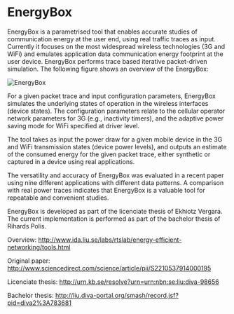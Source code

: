 EnergyBox
=========

EnergyBox is a parametrised tool that enables accurate studies of communication energy
at the user end, using real traffic traces as input. Currently it focuses on the most
widespread wireless technologies (3G and WiFi) and emulates application data communication
energy footprint at the user device. EnergyBox performs trace based iterative packet-driven simulation.
The following figure shows an overview of the EnergyBox:

![EnergyBox](http://www.ida.liu.se/labs/rtslab/energy-efficient-networking/images/energybox.jpg)

For a given packet trace and input configuration parameters, EnergyBox simulates the underlying states
of operation in the wireless interfaces (device states). The configuration parameters relate to the cellular
operator network parameters for 3G (e.g., inactivity timers), and the adaptive power saving mode for WiFi
specified at driver level.

The tool takes as input the power draw for a given mobile device in the 3G and WiFi transmission states
(device power levels), and outputs an estimate of the consumed energy for the given packet trace, either
synthetic or captured in a device using real applications.

The versatility and accuracy of EnergyBox was evaluated in a recent paper using nine different applications
with different data patterns. A comparison with real power traces indicates that EnergyBox is a valuable tool
for repeatable and convenient studies.

EnergyBox is developed as part of the licenciate thesis of Ekhiotz Vergara.
The current implementation is performed as part of the bachelor thesis of Rihards Polis.

Overview:
http://www.ida.liu.se/labs/rtslab/energy-efficient-networking/tools.html

Original paper:
http://www.sciencedirect.com/science/article/pii/S2210537914000195

Licenciate thesis:
http://urn.kb.se/resolve?urn=urn:nbn:se:liu:diva-98656

Bachelor thesis:
http://liu.diva-portal.org/smash/record.jsf?pid=diva2%3A783681




